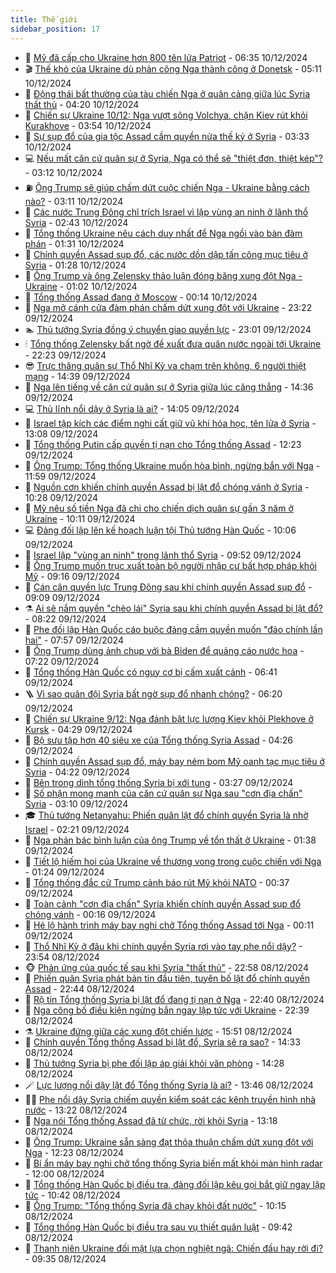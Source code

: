 ```yaml
---
title: Thế giới
sidebar_position: 17
---
```


<!-- dantri-the-gioi:START -->
- 🌋 [Mỹ đã cấp cho Ukraine hơn 800 tên lửa Patriot](https://dantri.com.vn/the-gioi/my-da-cap-cho-ukraine-hon-800-ten-lua-patriot-20241210125750412.htm) - 06:35 10/12/2024
- 🎬 [Thế khó của Ukraine dù phản công Nga thành công ở Donetsk](https://dantri.com.vn/the-gioi/the-kho-cua-ukraine-du-phan-cong-nga-thanh-cong-o-donetsk-20241210120449928.htm) - 05:11 10/12/2024
- 🧰 [Động thái bất thường của tàu chiến Nga ở quân cảng giữa lúc Syria thất thủ](https://dantri.com.vn/the-gioi/dong-thai-bat-thuong-cua-tau-chien-nga-o-quan-cang-giua-luc-syria-that-thu-20241210111838251.htm) - 04:20 10/12/2024
- 🌋 [Chiến sự Ukraine 10/12: Nga vượt sông Volchya, chặn Kiev rút khỏi Kurakhove](https://dantri.com.vn/the-gioi/chien-su-ukraine-1012-nga-vuot-song-volchya-chan-kiev-rut-khoi-kurakhove-20241210094107256.htm) - 03:54 10/12/2024
- 🗽 [Sự sụp đổ của gia tộc Assad cầm quyền nửa thế kỷ ở Syria](https://dantri.com.vn/the-gioi/su-sup-do-cua-gia-toc-assad-cam-quyen-nua-the-ky-o-syria-20241210102328968.htm) - 03:33 10/12/2024
- 💻 [Nếu mất căn cứ quân sự ở Syria, Nga có thể sẽ &quot;thiệt đơn, thiệt kép&quot;?](https://dantri.com.vn/the-gioi/neu-mat-can-cu-quan-su-o-syria-nga-co-the-se-thiet-don-thiet-kep-20241209145900059.htm) - 03:12 10/12/2024
- ⛽️ [Ông Trump sẽ giúp chấm dứt cuộc chiến Nga - Ukraine bằng cách nào?](https://dantri.com.vn/the-gioi/ong-trump-se-giup-cham-dut-cuoc-chien-nga-ukraine-bang-cach-nao-20241210091605823.htm) - 03:11 10/12/2024
- 🤩 [Các nước Trung Đông chỉ trích Israel vì lập vùng an ninh ở lãnh thổ Syria](https://dantri.com.vn/the-gioi/cac-nuoc-trung-dong-chi-trich-israel-vi-lap-vung-an-ninh-o-lanh-tho-syria-20241210092057415.htm) - 02:43 10/12/2024
- 🧐 [Tổng thống Ukraine nêu cách duy nhất để Nga ngồi vào bàn đàm phán](https://dantri.com.vn/the-gioi/tong-thong-ukraine-neu-cach-duy-nhat-de-nga-ngoi-vao-ban-dam-phan-20241210082105526.htm) - 01:31 10/12/2024
- 🎊 [Chính quyền Assad sụp đổ, các nước dồn dập tấn công mục tiêu ở Syria](https://dantri.com.vn/the-gioi/chinh-quyen-assad-sup-do-cac-nuoc-don-dap-tan-cong-muc-tieu-o-syria-20241210080528880.htm) - 01:28 10/12/2024
- 📝 [Ông Trump và ông Zelensky thảo luận đóng băng xung đột Nga - Ukraine](https://dantri.com.vn/the-gioi/ong-trump-va-ong-zelensky-thao-luan-dong-bang-xung-dot-nga-ukraine-20241210075810410.htm) - 01:02 10/12/2024
- 🤡 [Tổng thống Assad đang ở Moscow](https://dantri.com.vn/the-gioi/tong-thong-assad-dang-o-moscow-20241210070744416.htm) - 00:14 10/12/2024
- 🥷 [Nga mở cánh cửa đàm phán chấm dứt xung đột với Ukraine](https://dantri.com.vn/the-gioi/nga-mo-canh-cua-dam-phan-cham-dut-xung-dot-voi-ukraine-20241209205653668.htm) - 23:22 09/12/2024
- 🏊 [Thủ tướng Syria đồng ý chuyển giao quyền lực](https://dantri.com.vn/the-gioi/thu-tuong-syria-dong-y-chuyen-giao-quyen-luc-20241210054840122.htm) - 23:01 09/12/2024
- 🕯 [Tổng thống Zelensky bất ngờ đề xuất đưa quân nước ngoài tới Ukraine](https://dantri.com.vn/the-gioi/tong-thong-zelensky-bat-ngo-de-xuat-dua-quan-nuoc-ngoai-toi-ukraine-20241209233536072.htm) - 22:23 09/12/2024
- 😎 [Trực thăng quân sự Thổ Nhĩ Kỳ va chạm trên không, 6 người thiệt mạng](https://dantri.com.vn/the-gioi/truc-thang-quan-su-tho-nhi-ky-va-cham-tren-khong-6-nguoi-thiet-mang-20241209213705543.htm) - 14:39 09/12/2024
- 🌈 [Nga lên tiếng về căn cứ quân sự ở Syria giữa lúc căng thẳng](https://dantri.com.vn/the-gioi/nga-len-tieng-ve-can-cu-quan-su-o-syria-giua-luc-cang-thang-20241209193022829.htm) - 14:36 09/12/2024
- 💻 [Thủ lĩnh nổi dậy ở Syria là ai?](https://dantri.com.vn/the-gioi/thu-linh-noi-day-o-syria-la-ai-20241209100426747.htm) - 14:05 09/12/2024
- 🤖 [Israel tập kích các điểm nghi cất giữ vũ khí hóa học, tên lửa ở Syria](https://dantri.com.vn/the-gioi/israel-tap-kich-cac-diem-nghi-cat-giu-vu-khi-hoa-hoc-ten-lua-o-syria-20241209194838855.htm) - 13:08 09/12/2024
- 🦏 [Tổng thống Putin cấp quyền tị nạn cho Tổng thống Assad](https://dantri.com.vn/the-gioi/tong-thong-putin-cap-quyen-ti-nan-cho-tong-thong-assad-20241209184145650.htm) - 12:23 09/12/2024
- 🌁 [Ông Trump: Tổng thống Ukraine muốn hòa bình, ngừng bắn với Nga](https://dantri.com.vn/the-gioi/ong-trump-tong-thong-ukraine-muon-hoa-binh-ngung-ban-voi-nga-20241209180735803.htm) - 11:59 09/12/2024
- 🐘 [Nguồn cơn khiến chính quyền Assad bị lật đổ chóng vánh ở Syria](https://dantri.com.vn/the-gioi/nguon-con-khien-chinh-quyen-assad-bi-lat-do-chong-vanh-o-syria-20241209133932906.htm) - 10:28 09/12/2024
- 🥷 [Mỹ nêu số tiền Nga đã chi cho chiến dịch quân sự gần 3 năm ở Ukraine](https://dantri.com.vn/the-gioi/my-neu-so-tien-nga-da-chi-cho-chien-dich-quan-su-gan-3-nam-o-ukraine-20241209165740465.htm) - 10:11 09/12/2024
- 💻 [Đảng đối lập lên kế hoạch luận tội Thủ tướng Hàn Quốc](https://dantri.com.vn/the-gioi/dang-doi-lap-len-ke-hoach-luan-toi-thu-tuong-han-quoc-20241209150218697.htm) - 10:06 09/12/2024
- 🎡 [Israel lập &quot;vùng an ninh&quot; trong lãnh thổ Syria](https://dantri.com.vn/the-gioi/israel-lap-vung-an-ninh-trong-lanh-tho-syria-20241209164016405.htm) - 09:52 09/12/2024
- 🧰 [Ông Trump muốn trục xuất toàn bộ người nhập cư bất hợp pháp khỏi Mỹ](https://dantri.com.vn/the-gioi/ong-trump-muon-truc-xuat-toan-bo-nguoi-nhap-cu-bat-hop-phap-khoi-my-20241209161527132.htm) - 09:16 09/12/2024
- 🥸 [Cán cân quyền lực Trung Đông sau khi chính quyền Assad sụp đổ](https://dantri.com.vn/the-gioi/can-can-quyen-luc-trung-dong-sau-khi-chinh-quyen-assad-sup-do-20241209151839505.htm) - 09:09 09/12/2024
- ⚗️ [Ai sẽ nắm quyền &quot;chèo lái&quot; Syria sau khi chính quyền Assad bị lật đổ?](https://dantri.com.vn/the-gioi/ai-se-nam-quyen-cheo-lai-syria-sau-khi-chinh-quyen-assad-bi-lat-do-20241209151927299.htm) - 08:22 09/12/2024
- 🌮 [Phe đối lập Hàn Quốc cáo buộc đảng cầm quyền muốn &quot;đảo chính lần hai&quot;](https://dantri.com.vn/the-gioi/phe-doi-lap-han-quoc-cao-buoc-dang-cam-quyen-muon-dao-chinh-lan-hai-20241209145653963.htm) - 07:57 09/12/2024
- 🎃 [Ông Trump dùng ảnh chụp với bà Biden để quảng cáo nước hoa](https://dantri.com.vn/the-gioi/ong-trump-dung-anh-chup-voi-ba-biden-de-quang-cao-nuoc-hoa-20241209141115948.htm) - 07:22 09/12/2024
- 💫 [Tổng thống Hàn Quốc có nguy cơ bị cấm xuất cảnh](https://dantri.com.vn/the-gioi/tong-thong-han-quoc-co-nguy-co-bi-cam-xuat-canh-20241209133752640.htm) - 06:41 09/12/2024
- 🪜 [Vì sao quân đội Syria bất ngờ sụp đổ nhanh chóng?](https://dantri.com.vn/the-gioi/vi-sao-quan-doi-syria-bat-ngo-sup-do-nhanh-chong-20241209115411643.htm) - 06:20 09/12/2024
- 🌋 [Chiến sự Ukraine 9/12: Nga đánh bật lực lượng Kiev khỏi Plekhove ở Kursk](https://dantri.com.vn/the-gioi/chien-su-ukraine-912-nga-danh-bat-luc-luong-kiev-khoi-plekhove-o-kursk-20241209100402282.htm) - 04:29 09/12/2024
- 🦏 [Bộ sưu tập hơn 40 siêu xe của Tổng thống Syria Assad](https://dantri.com.vn/the-gioi/bo-suu-tap-hon-40-sieu-xe-cua-tong-thong-syria-assad-20241209110802318.htm) - 04:26 09/12/2024
- 👀 [Chính quyền Assad sụp đổ, máy bay ném bom Mỹ oanh tạc mục tiêu ở Syria](https://dantri.com.vn/the-gioi/chinh-quyen-assad-sup-do-may-bay-nem-bom-my-oanh-tac-muc-tieu-o-syria-20241209104046805.htm) - 04:22 09/12/2024
- 🧰 [Bên trong dinh tổng thống Syria bị xới tung](https://dantri.com.vn/the-gioi/ben-trong-dinh-tong-thong-syria-bi-xoi-tung-20241209101137018.htm) - 03:27 09/12/2024
- 🚀 [Số phận mong manh của căn cứ quân sự Nga sau &quot;cơn địa chấn&quot; Syria](https://dantri.com.vn/the-gioi/so-phan-mong-manh-cua-can-cu-quan-su-nga-sau-con-dia-chan-syria-20241209091029787.htm) - 03:10 09/12/2024
- 🎓 [Thủ tướng Netanyahu: Phiến quân lật đổ chính quyền Syria là nhờ Israel](https://dantri.com.vn/the-gioi/thu-tuong-netanyahu-phien-quan-lat-do-chinh-quyen-syria-la-nho-israel-20241209090238730.htm) - 02:21 09/12/2024
- 🥸 [Nga phản bác bình luận của ông Trump về tổn thất ở Ukraine](https://dantri.com.vn/the-gioi/nga-phan-bac-binh-luan-cua-ong-trump-ve-ton-that-o-ukraine-20241209080609743.htm) - 01:38 09/12/2024
- 🦅 [Tiết lộ hiếm hoi của Ukraine về thương vong trong cuộc chiến với Nga](https://dantri.com.vn/the-gioi/tiet-lo-hiem-hoi-cua-ukraine-ve-thuong-vong-trong-cuoc-chien-voi-nga-20241209074416668.htm) - 01:24 09/12/2024
- 🤭 [Tổng thống đắc cử Trump cảnh báo rút Mỹ khỏi NATO](https://dantri.com.vn/the-gioi/tong-thong-dac-cu-trump-canh-bao-rut-my-khoi-nato-20241209072321335.htm) - 00:37 09/12/2024
- 🤖 [Toàn cảnh &quot;cơn địa chấn&quot; Syria khiến chính quyền Assad sụp đổ chóng vánh](https://dantri.com.vn/the-gioi/toan-canh-con-dia-chan-syria-khien-chinh-quyen-assad-sup-do-chong-vanh-20241209070834425.htm) - 00:16 09/12/2024
- 🐲 [Hé lộ hành trình máy bay nghi chở Tổng thống Assad tới Nga](https://dantri.com.vn/the-gioi/he-lo-hanh-trinh-may-bay-nghi-cho-tong-thong-assad-toi-nga-20241209070503593.htm) - 00:11 09/12/2024
- 🫣 [Thổ Nhĩ Kỳ ở đâu khi chính quyền Syria rơi vào tay phe nổi dậy?](https://dantri.com.vn/the-gioi/tho-nhi-ky-o-dau-khi-chinh-quyen-syria-roi-vao-tay-phe-noi-day-20241208202750996.htm) - 23:54 08/12/2024
- 🐵 [Phản ứng của quốc tế sau khi Syria &quot;thất thủ&quot;](https://dantri.com.vn/the-gioi/phan-ung-cua-quoc-te-sau-khi-syria-that-thu-20241209054234692.htm) - 22:58 08/12/2024
- 🫶 [Phiến quân Syria phát bản tin đầu tiên, tuyên bố lật đổ chính quyền Assad](https://dantri.com.vn/the-gioi/phien-quan-syria-phat-ban-tin-dau-tien-tuyen-bo-lat-do-chinh-quyen-assad-20241208222031341.htm) - 22:44 08/12/2024
- 💃 [Rộ tin Tổng thống Syria bị lật đổ đang tị nạn ở Nga](https://dantri.com.vn/the-gioi/ro-tin-tong-thong-syria-bi-lat-do-dang-ti-nan-o-nga-20241209050830757.htm) - 22:40 08/12/2024
- 💫 [Nga công bố điều kiện ngừng bắn ngay lập tức với Ukraine](https://dantri.com.vn/the-gioi/nga-cong-bo-dieu-kien-ngung-ban-ngay-lap-tuc-voi-ukraine-20241208235956891.htm) - 22:39 08/12/2024
- ⚗️ [Ukraine đứng giữa các xung đột chiến lược](https://dantri.com.vn/the-gioi/ukraine-dung-giua-cac-xung-dot-chien-luoc-20241203151733225.htm) - 15:51 08/12/2024
- 🥷 [Chính quyền Tổng thống Assad bị lật đổ, Syria sẽ ra sao?](https://dantri.com.vn/the-gioi/chinh-quyen-tong-thong-assad-bi-lat-do-syria-se-ra-sao-20241208193418501.htm) - 14:33 08/12/2024
- 🥸 [Thủ tướng Syria bị phe đối lập áp giải khỏi văn phòng](https://dantri.com.vn/the-gioi/thu-tuong-syria-bi-phe-doi-lap-ap-giai-khoi-van-phong-20241208174632070.htm) - 14:28 08/12/2024
- 🪄 [Lực lượng nổi dậy lật đổ Tổng thống Syria là ai?](https://dantri.com.vn/the-gioi/luc-luong-noi-day-lat-do-tong-thong-syria-la-ai-20241208204513653.htm) - 13:46 08/12/2024
- 🧑‍💻 [Phe nổi dậy Syria chiếm quyền kiểm soát các kênh truyền hình nhà nước](https://dantri.com.vn/the-gioi/phe-noi-day-syria-chiem-quyen-kiem-soat-cac-kenh-truyen-hinh-nha-nuoc-20241208181302145.htm) - 13:22 08/12/2024
- 🤭 [Nga nói Tổng thống Assad đã từ chức, rời khỏi Syria](https://dantri.com.vn/the-gioi/nga-noi-tong-thong-assad-da-tu-chuc-roi-khoi-syria-20241208201803385.htm) - 13:18 08/12/2024
- 🗽 [Ông Trump: Ukraine sẵn sàng đạt thỏa thuận chấm dứt xung đột với Nga](https://dantri.com.vn/the-gioi/ong-trump-ukraine-san-sang-dat-thoa-thuan-cham-dut-xung-dot-voi-nga-20241208174807947.htm) - 12:23 08/12/2024
- 🤖 [Bí ẩn máy bay nghi chở tổng thống Syria biến mất khỏi màn hình radar](https://dantri.com.vn/the-gioi/bi-an-may-bay-nghi-cho-tong-thong-syria-bien-mat-khoi-man-hinh-radar-20241208181344653.htm) - 12:00 08/12/2024
- 🌈 [Tổng thống Hàn Quốc bị điều tra, đảng đối lập kêu gọi bắt giữ ngay lập tức](https://dantri.com.vn/the-gioi/tong-thong-han-quoc-bi-dieu-tra-dang-doi-lap-keu-goi-bat-giu-ngay-lap-tuc-20241208163544656.htm) - 10:42 08/12/2024
- 🤩 [Ông Trump: &quot;Tổng thống Syria đã chạy khỏi đất nước&quot;](https://dantri.com.vn/the-gioi/ong-trump-tong-thong-syria-da-chay-khoi-dat-nuoc-20241208170532439.htm) - 10:15 08/12/2024
- 🤗 [Tổng thống Hàn Quốc bị điều tra sau vụ thiết quân luật](https://dantri.com.vn/the-gioi/tong-thong-han-quoc-bi-dieu-tra-sau-vu-thiet-quan-luat-20241208151924559.htm) - 09:42 08/12/2024
- 🙉 [Thanh niên Ukraine đối mặt lựa chọn nghiệt ngã: Chiến đấu hay rời đi?](https://dantri.com.vn/the-gioi/thanh-nien-ukraine-doi-mat-lua-chon-nghiet-nga-chien-dau-hay-roi-di-20241208111306918.htm) - 09:35 08/12/2024<!-- dantri-the-gioi:END -->

